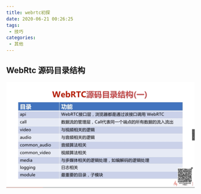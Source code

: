 ```yaml
---
title: webrtc初探
date: 2020-06-21 00:26:25
tags:
 - 技巧
categories: 
 - 其他
---
```


## WebRtc 源码目录结构

![](./img/webrtc-mulu.png)